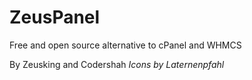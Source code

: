 ZeusPanel
=========

Free and open source alternative to cPanel and WHMCS

By Zeusking and Codershah
  _Icons by Laternenpfahl_
